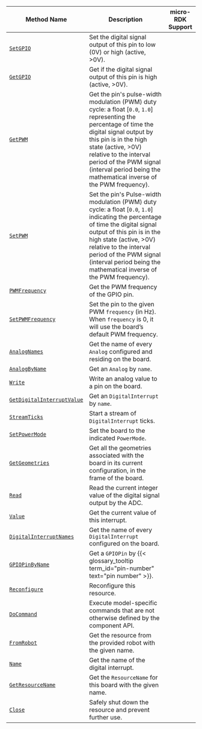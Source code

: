 <!-- prettier-ignore -->
| Method Name | Description | micro-RDK Support |
| ----------- | ----------- | ----------------- |
| [`SetGPIO`](/components/board/#setgpio) | Set the digital signal output of this pin to low (0V) or high (active, >0V). | <p class="center-text"><i class="fas fa-check" title="yes"></i></p> |
| [`GetGPIO`](/components/board/#getgpio) | Get if the digital signal output of this pin is high (active, >0V). | <p class="center-text"><i class="fas fa-check" title="yes"></i></p> |
| [`GetPWM`](/components/board/#getpwm) | Get the pin's pulse-width modulation (PWM) duty cycle: a float [`0.0`, `1.0`] representing the percentage of time the digital signal output by this pin is in the high state (active, >0V) relative to the interval period of the PWM signal (interval period being the mathematical inverse of the PWM frequency). | <p class="center-text"><i class="fas fa-check" title="yes"></i></p> |
| [`SetPWM`](/components/board/#setpwm) | Set the pin's Pulse-width modulation (PWM) duty cycle: a float [`0.0`, `1.0`] indicating the percentage of time the digital signal output of this pin is in the high state (active, >0V) relative to the interval period of the PWM signal (interval period being the mathematical inverse of the PWM frequency). | <p class="center-text"><i class="fas fa-check" title="yes"></i></p> |
| [`PWMFrequency`](/components/board/#pwmfrequency) | Get the PWM frequency of the GPIO pin. | <p class="center-text"><i class="fas fa-check" title="yes"></i></p> |
| [`SetPWMFrequency`](/components/board/#setpwmfrequency) | Set the pin to the given PWM `frequency` (in Hz). When `frequency` is 0, it will use the board’s default PWM frequency. | <p class="center-text"><i class="fas fa-check" title="yes"></i></p> |
| [`AnalogNames`](/components/board/#analognames) | Get the name of every `Analog` configured and residing on the board. | <p class="center-text"><i class="fas fa-times" title="no"></i></p> |
| [`AnalogByName`](/components/board/#analogbyname) | Get an `Analog` by `name`. | <p class="center-text"><i class="fas fa-times" title="no"></i></p> |
| [`Write`](/components/board/#write) | Write an analog value to a pin on the board. | <p class="center-text"><i class="fas fa-check" title="yes"></i></p> |
| [`GetDigitalInterruptValue`](/components/board/#getdigitalinterruptvalue) | Get an `DigitalInterrupt` by `name`. | <p class="center-text"><i class="fas fa-times" title="no"></i></p> |
| [`StreamTicks`](/components/board/#streamticks) | Start a stream of `DigitalInterrupt` ticks. | <p class="center-text"><i class="fas fa-times" title="no"></i></p> |
| [`SetPowerMode`](/components/board/#setpowermode) | Set the board to the indicated `PowerMode`. | <p class="center-text"><i class="fas fa-times" title="no"></i></p> |
| [`GetGeometries`](/components/board/#getgeometries) | Get all the geometries associated with the board in its current configuration, in the frame of the board. | <p class="center-text"><i class="fas fa-times" title="no"></i></p> |
| [`Read`](/components/board/#read) | Read the current integer value of the digital signal output by the ADC. | <p class="center-text"><i class="fas fa-check" title="yes"></i></p> |
| [`Value`](/components/board/#value) | Get the current value of this interrupt. | <p class="center-text"><i class="fas fa-times" title="no"></i></p> |
| [`DigitalInterruptNames`](/components/board/#digitalinterruptnames) | Get the name of every `DigitalInterrupt` configured on the board. | <p class="center-text"><i class="fas fa-times" title="no"></i></p> |
| [`GPIOPinByName`](/components/board/#gpiopinbyname) | Get a `GPIOPin` by {{< glossary_tooltip term_id="pin-number" text="pin number" >}}. | <p class="center-text"><i class="fas fa-times" title="no"></i></p> |
| [`Reconfigure`](/components/board/#reconfigure) | Reconfigure this resource. | <p class="center-text"><i class="fas fa-times" title="no"></i></p> |
| [`DoCommand`](/components/board/#docommand) | Execute model-specific commands that are not otherwise defined by the component API. | <p class="center-text"><i class="fas fa-check" title="yes"></i></p> |
| [`FromRobot`](/components/board/#fromrobot) | Get the resource from the provided robot with the given name. | <p class="center-text"><i class="fas fa-times" title="no"></i></p> |
| [`Name`](/components/board/#name) | Get the name of the digital interrupt. | <p class="center-text"><i class="fas fa-times" title="no"></i></p> |
| [`GetResourceName`](/components/board/#getresourcename) | Get the `ResourceName` for this board with the given name. | <p class="center-text"><i class="fas fa-times" title="no"></i></p> |
| [`Close`](/components/board/#close) | Safely shut down the resource and prevent further use. | <p class="center-text"><i class="fas fa-times" title="no"></i></p> |
